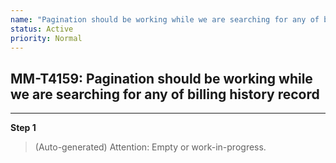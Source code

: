 ```yaml
---
name: "Pagination should be working while we are searching for any of billing history record"
status: Active
priority: Normal
---
```


## MM-T4159: Pagination should be working while we are searching for any of billing history record

---

**Step 1**

> (Auto-generated) Attention: Empty or work-in-progress.
